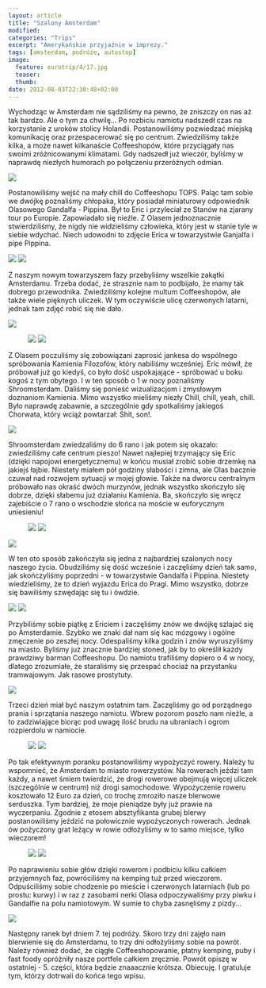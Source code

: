 ```yaml
---
layout: article
title: "Szalony Amsterdam"
modified:
categories: "Trips" 
excerpt: "Amerykańskie przyjaźnie w imprezy."
tags: [amsterdam, podróże, autostop]
image:
  feature: eurotrip/4/17.jpg
  teaser:
  thumb:
date: 2012-08-03T22:30:48+02:00
---
```


Wychodząc w Amsterdam nie sądziliśmy na pewno, że zniszczy on nas aż tak bardzo. Ale o tym za chwilę... Po rozbiciu namiotu nadszedł czas na korzystanie z uroków stolicy Holandii. Postanowiliśmy pozwiedzać miejską komunikację oraz przespacerować się po centrum. Zwiedziliśmy także kilka, a może nawet kilkanaście Coffeeshopów, które przyciągały nas swoimi zróżnicowanymi klimatami. Gdy nadszedł już wieczór, byliśmy w naprawdę niezłych humorach po połączeniu przeróżnych odmian.

<img src="http://nikodamn.github.io/images/eurotrip/4/1.jpg">

Postanowiliśmy wejść na mały chill do Coffeeshopu TOPS. Paląc tam sobie we dwójkę poznaliśmy chłopaka, który posiadał miniaturowy odpowiednik Olasowego Gandalfa - Pippina. Był to Eric i przyleciał ze Stanów na zjarany tour po Europie. Zapowiadało się nieźle. Z Olasem jednoznacznie stwierdziliśmy, że nigdy nie widzieliśmy człowieka, który jest w stanie tyle w siebie wdychać. Niech udowodni to zdjęcie Erica w towarzystwie Ganjalfa i pipe Pippina.

<img src="http://nikodamn.github.io/images/eurotrip/4/19.jpg">

<img src="http://nikodamn.github.io/images/eurotrip/4/2.jpg">

Z naszym nowym towarzyszem fazy przebyliśmy wszelkie zakątki Amsterdamu. Trzeba dodać, że strasznie nam to podbijało, że mamy tak dobrego przewodnika. Zwiedziliśmy kolejne multum Coffeeshopów, ale także wiele pięknych uliczek. W tym oczywiście ulicę czerwonych latarni, jednak tam zdjęć robić się nie dało.

<img src="http://nikodamn.github.io/images/eurotrip/4/4.jpg">

<figure class="half">
<img src="http://nikodamn.github.io/images/eurotrip/4/3.jpg">
<img src="http://nikodamn.github.io/images/eurotrip/4/5.jpg">
</figure>


Z Olasem poczuliśmy się zobowiązani zaprosić jankesa do wspólnego spróbowania Kamienia Filozofów, który nabiliśmy wcześniej. Eric mówił, że próbował już go kiedyś, co było dość uspokajające - spróbować u boku kogoś z tym obytego. I w ten sposób o 1 w nocy poznaliśmy Shroomsterdam. Daliśmy się ponieść wizualizacjom i zmysłowym doznaniom Kamienia. Mimo wszystko mieliśmy niezły Chill, chill, yeah, chill. Było naprawdę zabawnie, a szczególnie gdy spotkaliśmy jakiegoś Chorwata, który wciąż powtarzał: Shit, son!.

<img src="http://nikodamn.github.io/images/eurotrip/4/6.jpg">

Shroomsterdam zwiedzaliśmy do 6 rano i jak potem się okazało: zwiedziliśmy całe centrum pieszo! Nawet najlepiej trzymający się Eric (dzięki napojowi energetycznemu) w końcu musiał zrobić sobie drzemkę na jakiejś łajbie. Niestety miałem pół godziny słabości i zimna, ale Olas bacznie czuwał nad rozwojem sytuacji w mojej głowie. Także na dworcu centralnym próbowało nas okraść dwóch murzynów, jednak wszystko skończyło się dobrze, dzięki słabemu już działaniu Kamienia. Ba, skończyło się wręcz zajebiście o 7 rano o wschodzie słońca na moście w euforycznym uniesieniu!

<figure class="half">
<img src="http://nikodamn.github.io/images/eurotrip/4/7.jpg">
<img src="http://nikodamn.github.io/images/eurotrip/4/8.jpg">
</figure>

<img src="http://nikodamn.github.io/images/eurotrip/4/9.jpg">

W ten oto sposób zakończyła się jedna z najbardziej szalonych nocy naszego życia. Obudziliśmy się dość wcześnie i zaczęliśmy dzień tak samo, jak skończyliśmy poprzedni - w towarzystwie Gandalfa i Pippina. Niestety wiedzieliśmy, że to dzień wyjazdu Erica do Pragi. Mimo wszystko, dobrze się bawiliśmy szwędając się tu i ówdzie.

<img src="http://nikodamn.github.io/images/eurotrip/4/10.jpg">

<img src="http://nikodamn.github.io/images/eurotrip/4/11.jpg">


Przybiliśmy sobie piątkę z Ericiem i zaczęliśmy znów we dwójkę szlajać się po Amsterdamie. Szybko we znaki dał nam się kac mózgowy i ogólne zmęczenie po zeszłej nocy. Odespaliśmy kilka godzin i znów wyruszyliśmy na miasto. Byliśmy już znacznie bardziej stoned, jak by to określił każdy prawdziwy barman Coffeeshopu. Do namiotu trafiliśmy dopiero o 4 w nocy, dlatego zrozumiałe, że staraliśmy się przespać chociaż na przystanku tramwajowym. Jak rasowe prostytuty.

<img src="http://nikodamn.github.io/images/eurotrip/4/12.jpg">

Trzeci dzień miał być naszym ostatnim tam. Zaczęliśmy go od porządnego prania i sprzątania naszego namiotu. Wbrew pozorom poszło nam nieźle, a to zadziwiające biorąc pod uwagę ilość brudu na ubraniach i ogrom rozpierdolu w namiocie.

<figure class="half">
<img src="http://nikodamn.github.io/images/eurotrip/4/13.jpg">
<img src="http://nikodamn.github.io/images/eurotrip/4/15.jpg">
</figure>

Po tak efektywnym poranku postanowiliśmy wypożyczyć rowery. Należy tu wspomnieć, że Amsterdam to miasto rowerzystów. Na rowerach jeździ tam każdy, a nawet śmiem twierdzić, że drogi rowerowe obejmują więcej uliczek (szczególnie w centrum) niż drogi samochodowe. Wypożyczenie roweru kosztowało 12 Euro za dzień, co trochę zmroziło nasze blerwowe serduszka. Tym bardziej, że moje pieniądze były już prawie na wyczerpaniu. Zgodnie z etosem absztyfikanta grubej blerwy postanowiliśmy jeździć na połowicznie wypożyczonych rowerach. Jednak ów pożyczony grat leżący w rowie odłożyliśmy w to samo miejsce, tylko wieczorem!

<figure class="half">
<img src="http://nikodamn.github.io/images/eurotrip/4/16.jpg">
<img src="http://nikodamn.github.io/images/eurotrip/4/17.jpg">
</figure>

Po naprawieniu sobie głów dzięki rowerom i podbiciu kilku całkiem przyjemnych faz, powróciliśmy na kemping tuż przed wieczorem. Odpuściliśmy sobie chodzenie po mieście i czerwonych latarniach (lub po prostu: kurwy) i w raz z zasobami nerki Olasa odpoczywaliśmy przy piwku i Gandalfie na polu namiotowym. W sumie to chyba zasnęliśmy z pizdy...

<img src="http://nikodamn.github.io/images/eurotrip/4/18.jpg">

Następny ranek był dniem 7. tej podróży. Skoro trzy dni zajęło nam blerwienie się do Amsterdamu, to trzy dni odłożyliśmy sobie na powrót. Należy również dodać, że ciągłe Coffeeshopowanie, płatny kemping, puby i fast foody opróżniły nasze portfele całkiem zręcznie. Powrót opiszę w ostatniej - 5. części, która będzie znaaacznie krótsza. Obiecuję. I gratuluje tym, którzy dotrwali do końca tego wpisu.